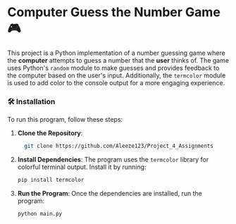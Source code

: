 # Computer Guess the Number Game 🎮

This project is a Python implementation of a number guessing game where the **computer** attempts to guess a number that the **user** thinks of. The game uses Python's `random` module to make guesses and provides feedback to the computer based on the user's input. Additionally, the `termcolor` module is used to add color to the console output for a more engaging experience.


### 🛠️ Installation

To run this program, follow these steps:

1. **Clone the Repository**:
    ```bash
      git clone https://github.com/Aleeze123/Project_4_Assignments
    ```

2. **Install Dependencies**:
    The program uses the `termcolor` library for colorful terminal output. Install it by running:
    ```bash
    pip install termcolor
    ```

3. **Run the Program**:
    Once the dependencies are installed, run the program:
    ```bash
    python main.py
    ```
